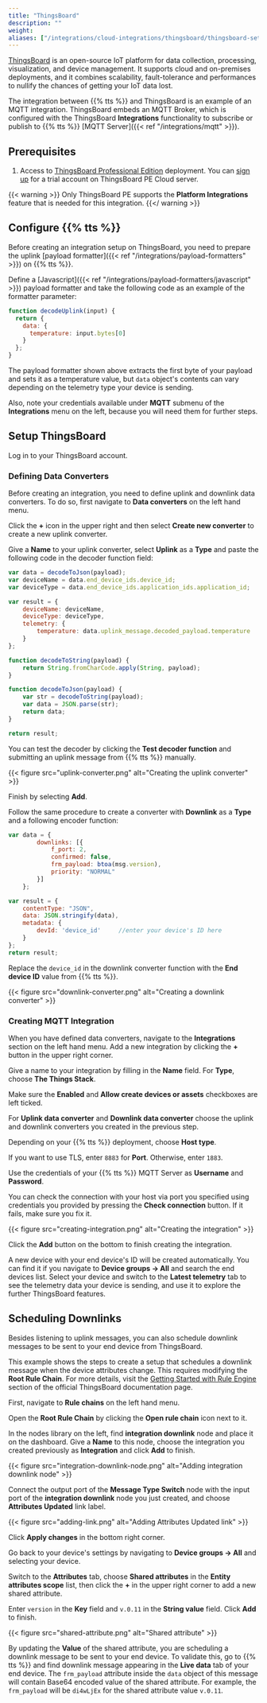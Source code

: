 ```yaml
---
title: "ThingsBoard"
description: ""
weight: 
aliases: ["/integrations/cloud-integrations/thingsboard/thingsboard-setup", "/integrations/cloud-integrations/thingsboard/tts-setup", "/integrations/cloud-integrations/thingsboard/scheduling-downlinks"]
---
```


[ThingsBoard](https://thingsboard.io/) is an open-source IoT platform for data collection, processing, visualization, and device management. It supports cloud and on-premises deployments, and it combines scalability, fault-tolerance and performances to nullify the chances of getting your IoT data lost.

<!--more-->

The integration between {{% tts %}} and ThingsBoard is an example of an MQTT integration. ThingsBoard embeds an MQTT Broker, which is configured with the ThingsBoard **Integrations** functionality to subscribe or publish to {{% tts %}} [MQTT Server]({{< ref "/integrations/mqtt" >}}).

## Prerequisites

1. Access to [ThingsBoard Professional Edition](https://thingsboard.io/products/thingsboard-pe/) deployment. You can [sign up](https://cloud.thingsboard.io/signup) for a trial account on ThingsBoard PE Cloud server.

{{< warning >}} Only ThingsBoard PE supports the **Platform Integrations** feature that is needed for this integration. {{</ warning >}}

## Configure {{% tts %}}

Before creating an integration setup on ThingsBoard, you need to prepare the uplink [payload formatter]({{< ref "/integrations/payload-formatters" >}}) on {{% tts %}}.

Define a [Javascript]({{< ref "/integrations/payload-formatters/javascript" >}}) payload formatter and take the following code as an example of the formatter parameter:

```js
function decodeUplink(input) {
  return {
    data: {
      temperature: input.bytes[0]
    }
  };
}
```

The payload formatter shown above extracts the first byte of your payload and sets it as a temperature value, but `data` object's contents can vary depending on the telemetry type your device is sending.

Also, note your credentials available under **MQTT** submenu of the **Integrations** menu on the left, because you will need them for further steps.

## Setup ThingsBoard

Log in to your ThingsBoard account. 

### Defining Data Converters 

Before creating an integration, you need to define uplink and downlink data converters. To do so, first navigate to **Data converters** on the left hand menu.

Click the **+** icon in the upper right and then select **Create new converter** to create a new uplink converter.

Give a **Name** to your uplink converter, select **Uplink** as a **Type** and paste the following code in the decoder function field:

```js
var data = decodeToJson(payload);
var deviceName = data.end_device_ids.device_id;
var deviceType = data.end_device_ids.application_ids.application_id;

var result = {
    deviceName: deviceName,
    deviceType: deviceType,
    telemetry: {
        temperature: data.uplink_message.decoded_payload.temperature
    }
};

function decodeToString(payload) {
    return String.fromCharCode.apply(String, payload);
}

function decodeToJson(payload) {
    var str = decodeToString(payload);
    var data = JSON.parse(str);
    return data;
}

return result;
```

You can test the decoder by clicking the **Test decoder function** and submitting an uplink message from {{% tts %}} manually.

{{< figure src="uplink-converter.png" alt="Creating the uplink converter" >}}

Finish by selecting **Add**.

Follow the same procedure to create a converter with **Downlink** as a **Type** and a following encoder function:

```js
var data = {
        downlinks: [{
            f_port: 2,
            confirmed: false,
            frm_payload: btoa(msg.version),
            priority: "NORMAL"
        }]
    };

var result = {
    contentType: "JSON",
    data: JSON.stringify(data),
    metadata: {
        devId: 'device_id'     //enter your device's ID here
    }
};
return result;
```

Replace the `device_id` in the downlink converter function with the **End device ID** value from {{% tts %}}.

{{< figure src="downlink-converter.png" alt="Creating a downlink converter" >}}

### Creating MQTT Integration

When you have defined data converters, navigate to the **Integrations** section on the left hand menu. Add a new integration by clicking the **+** button in the upper right corner.

Give a name to your integration by filling in the **Name** field. For **Type**, choose **The Things Stack**.

Make sure the **Enabled** and **Allow create devices or assets** checkboxes are left ticked.

For **Uplink data converter** and **Downlink data converter** choose the uplink and downlink converters you created in the previous step.

Depending on your {{% tts %}} deployment, choose **Host type**.

If you want to use TLS, enter `8883` for **Port**. Otherwise, enter `1883`.

Use the credentials of your {{% tts %}} MQTT Server as **Username** and **Password**.

You can check the connection with your host via port you specified using credentials you provided by pressing the **Check connection** button. If it fails, make sure you fix it.

{{< figure src="creating-integration.png" alt="Creating the integration" >}}

Click the **Add** button on the bottom to finish creating the integration. 

A new device with your end device's ID will be created automatically. You can find it if you navigate to **Device groups &#8594; All** and search the end devices list. Select your device and switch to the **Latest telemetry** tab to see the telemetry data your device is sending, and use it to explore the further ThingsBoard features.

## Scheduling Downlinks

Besides listening to uplink messages, you can also schedule downlink messages to be sent to your end device from ThingsBoard.

This example shows the steps to create a setup that schedules a downlink message when the device attributes change. This requires modifying the **Root Rule Chain**. For more details, visit the [Getting Started with Rule Engine](https://thingsboard.io/docs/user-guide/rule-engine-2-0/re-getting-started/) section of the official ThingsBoard documentation page.

First, navigate to **Rule chains** on the left hand menu.

Open the **Root Rule Chain** by clicking the **Open rule chain** icon next to it.

In the nodes library on the left, find **integration downlink** node and place it on the dashboard. Give a **Name** to this node, choose the integration you created previously as **Integration** and click **Add** to finish.

{{< figure src="integration-downlink-node.png" alt="Adding integration downlink node" >}}

Connect the output port of the **Message Type Switch** node with the input port of the **integration downlink** node you just created, and choose **Attributes Updated** link label.

{{< figure src="adding-link.png" alt="Adding Attributes Updated link" >}}

Click **Apply changes** in the bottom right corner.

Go back to your device's settings by navigating to **Device groups &#8594; All** and selecting your device. 

Switch to the **Attributes** tab, choose **Shared attributes** in the **Entity attributes scope** list, then click the **+** in the upper right corner to add a new shared attribute.

Enter `version` in the **Key** field and `v.0.11` in the **String value** field. Click **Add** to finish.

{{< figure src="shared-attribute.png" alt="Shared attribute" >}}

By updating the **Value** of the shared attribute, you are scheduling a downlink message to be sent to your end device. To validate this, go to {{% tts %}} and find downlink message appearing in the **Live data** tab of your end device. The `frm_payload` attribute inside the `data` object of this message will contain Base64 encoded value of the shared attribute. For example, the `frm_payload` will be `di4wLjEx` for the shared attribute value `v.0.11`.
